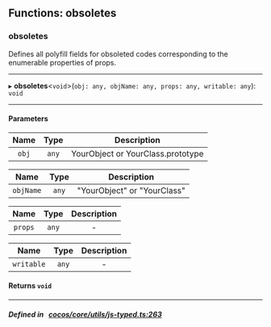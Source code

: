## Functions: obsoletes

### obsoletes

Defines all polyfill fields for obsoleted codes corresponding to the enumerable properties of props.
___
▸ **obsoletes**<`void`\>(`obj: any, objName: any, props: any, writable: any`): `void`
___


#### Parameters

| Name | Type | Description |
| :------: | :------: | :------: |
| `obj` | `any` | YourObject or YourClass.prototype  |

| Name | Type | Description |
| :------: | :------: | :------: |
| `objName` | `any` | "YourObject" or "YourClass"  |

| Name | Type | Description |
| :------: | :------: | :------: |
| `props` | `any` | - |

| Name | Type | Description |
| :------: | :------: | :------: |
| `writable` | `any` | - |


#### Returns `void` 
___


##### Defined in &nbsp;   [cocos/core/utils/js-typed.ts:263](https://github.com/cocos-creator/engine/blob/c7bf6b8a9/cocos/core/utils/js-typed.ts#L263)&nbsp;
